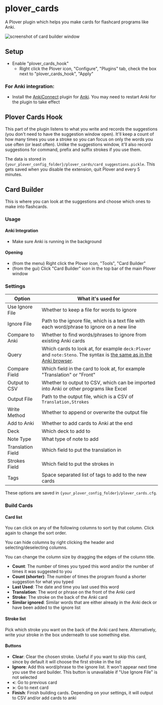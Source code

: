 # plover_cards

A Plover plugin which helps you make cards for flashcard programs like Anki.

![screenshot of card builder window](https://user-images.githubusercontent.com/3298461/119559105-264b1480-bd9a-11eb-8509-c2e97e1bafbc.png)

## Setup

- Enable "plover_cards_hook"
  - Right click the Plover icon, "Configure", "Plugins" tab, check the box next to "plover_cards_hook", "Apply"

### For Anki integration:

- Install the [AnkiConnect](https://ankiweb.net/shared/info/2055492159) plugin for [Anki](https://apps.ankiweb.net/). You may need to restart Anki for the plugin to take effect

## Plover Cards Hook

This part of the plugin listens to what you write and records the suggestions (you don't need to have the suggestion window open). It'll keep a count of how many times you use a stroke so you can focus on only the words you use often (or least often). Unlike the suggestions window, it'll also record suggestions for command, prefix and suffix strokes if you use them.

The data is stored in `{your_plover_config_folder}/plover_cards/card_suggestions.pickle`. This gets saved when you disable the extension, quit Plover and every 5 minutes.

## Card Builder

This is where you can look at the suggestions and choose which ones to make into flashcards.

### Usage

#### Anki Integration

- Make sure Anki is running in the background

#### Opening

- (from the menu) Right click the Plover icon, "Tools", "Card Builder"
- (from the gui) Click "Card Builder" icon in the top bar of the main Plover window

### Settings

| Option            | What it's used for                                                                                                      |
| ----------------- | ----------------------------------------------------------------------------------------------------------------------- |
| Use Ignore File   | Whether to keep a file for words to ignore                                                                              |
| Ignore File       | Path to the ignore file, which is a text file with each word/phrase to ignore on a new line                             |
| Compare to Anki   | Whether to find words/phrases to ignore from existing Anki cards                                                        |
| Query             | Which cards to look at, for example `deck:Plover` and `note:Steno`. The syntax is [the same as in the Anki browser][1]. |
| Compare Field     | Which field in the card to look at, for example "Translation" or "Front"                                                |
| Output to CSV     | Whether to output to CSV, which can be imported into Anki or other programs like Excel                                  |
| Output File       | Path to the output file, which is a CSV of `Translation,Strokes`                                                        |
| Write Method      | Whether to append or overwrite the output file                                                                          |
| Add to Anki       | Whether to add cards to Anki at the end                                                                                 |
| Deck              | Which deck to add to                                                                                                    |
| Note Type         | What type of note to add                                                                                                |
| Translation Field | Which field to put the translation in                                                                                   |
| Strokes Field     | Which field to put the strokes in                                                                                       |
| Tags              | Space separated list of tags to add to the new cards                                                                    |

[1]: https://docs.ankiweb.net/searching.html

These options are saved in `{your_plover_config_folder}/plover_cards.cfg`.

### Build Cards

#### Card list
You can click on any of the following columns to sort by that column. Click again to change the sort order.

You can hide columns by right clicking the header and selecting/deselecting columns.

You can change the column size by dragging the edges of the column title.

  - **Count**: The number of times you typed this word and/or the number of times it was suggested to you
  - **Count (shorter)**: The number of times the program found a shorter suggestion for what you typed
  - **Last Used**: The date and time you last used this word
  - **Translation**: The word or phrase on the front of the Anki card
  - **Stroke**: The stroke on the back of the Anki card
  - **Similar ignored**: Similar words that are either already in the Anki deck or have been added to the ignore list

#### Stroke list
 Pick which stroke you want on the back of the Anki card here. Alternatively, write your stroke in the box underneath to use something else.
#### Buttons
  - **Clear**: Clear the chosen stroke. Useful if you want to skip this card, since by default it will choose the first stroke in the list
  - **Ignore**: Add this word/phrase to the ignore list. It won't appear next time you use the card builder. This button is unavailable if "Use Ignore File" is not selected
  - **<**: Go to previous card
  - **>**: Go to next card
  - **Finish**: Finish building cards. Depending on your settings, it will output to CSV and/or add cards to anki
